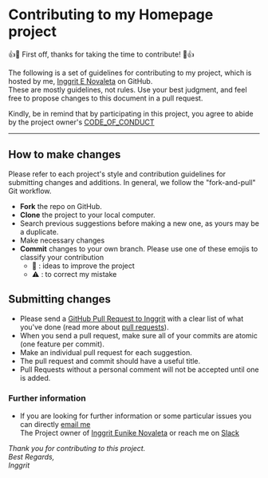 # Contributing to my Homepage project

:+1::tada: First off, thanks for taking the time to contribute! :tada::+1:

The following is a set of guidelines for contributing to my project, which is hosted by me, [Inggrit E Novaleta](https://github.com/inggritenovaleta) on GitHub. <br> These are mostly guidelines, not rules. Use your best judgment, and feel free to propose changes to this document in a pull request. <br>

Kindly, be in remind that by participating in this project, you agree to abide by the project owner's [CODE_OF_CONDUCT](https://github.com/inggritenovaleta/homepage-inggritenovaleta/blob/main/CODE_OF_CONDUCT.md)

---

## How to make changes
Please refer to each project's style and contribution guidelines for submitting changes and additions. In general, we follow the "fork-and-pull" Git workflow.

- **Fork** the repo on GitHub.
- **Clone** the project to your local computer.
- Search previous suggestions before making a new one, as yours may be a duplicate.
- Make necessary changes 
- **Commit** changes to your own branch. Please use one of these emojis to classify your contribution
    - :carousel_horse: : ideas to improve the project
    - :warning: : to correct my mistake

## Submitting changes

- Please send a [GitHub Pull Request to Inggrit](https://github.com/inggritenovaleta/homepage-inggritenovaleta/pulls) with a clear list of what you've done (read more about [pull requests](http://help.github.com/pull-requests/)).<br>
- When you send a pull request, make sure all of your commits are atomic (one feature per commit).
- Make an individual pull request for each suggestion.
- The pull request and commit should have a useful title.
- Pull Requests without a personal comment will not be accepted until one is added.

### Further information 

* If you are looking for further information or some particular issues you can directly <a href="mailto:inggriteunikenovaleta@gmail.com">email me</a>  <br>
The Project owner of [Inggrit Eunike Novaleta](https://inggritenovaleta.github.io/homepage-inggritenovaleta/) or reach me on [Slack](https://hackyourfuturebe.slack.com/team/U01HUT6SM2B)

_Thank you for contributing to this project. <br>
Best Regards, <br>
Inggrit_
